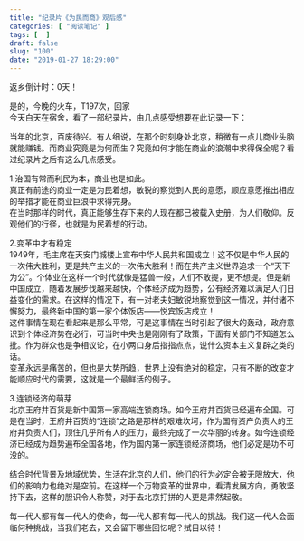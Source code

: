 ```yaml
---
title: "纪录片《为民而商》观后感"
categories: [ "阅读笔记" ]
tags: [  ]
draft: false
slug: "100"
date: "2019-01-27 18:29:00"
---
```




返乡倒计时：0天！

是的，今晚的火车，T197次，回家  
今天白天在宿舍，看了一部纪录片，由几点感受想要在此记录一下：


当年的北京，百废待兴。有人细说，在那个时刻身处北京，稍微有一点儿商业头脑就能赚钱。而商业究竟是为何而生？究竟如何才能在商业的浪潮中求得保全呢？看过纪录片之后有这么几点感受。

1.治国有常而利民为本，商业也是如此。  
真正有前途的商业一定是为民着想，敏锐的察觉到人民的意愿，顺应意愿推出相应的举措才能在商业巨浪中求得完身。  
在当时那样的时代，真正能够生存下来的人现在都已被载入史册，为人们敬仰。反观他们的行径，也就是为民着想的行动。

2.变革中才有稳定  
1949年，毛主席在天安门城楼上宣布中华人民共和国成立！这不仅是中华人民的一次伟大胜利，更是共产主义的一次伟大胜利！而在共产主义世界追求一个“天下为公”。个体业在这样一个时代就像是猛兽一般，人们不敢提，更不想提。但是新中国成立，随着发展步伐越来越快，个体经济成为趋势，公有经济难以满足人们日益变化的需求。在这样的情况下，有一对老夫妇敏锐地察觉到这一情况，并付诸不懈努力，最终新中国的第一家个体饭店——悦宾饭店成立！  
这件事情在现在看起来是那么平常，可是这事情在当时引起了很大的轰动，政府意识到个体经济势在必行，可当时中央也是刚刚有了政策，下面有关部门不知道怎么批。作为群众也是争相议论，在小两口身后指指点点，说什么资本主义复辟之类的话。  
变革永远是痛苦的，但也是大势所趋，世界上没有绝对的稳定，只有不断的改变才能顺应时代的需要，这就是一个最鲜活的例子。

3.连锁经济的萌芽  
北京王府井百货是新中国第一家高端连锁商场。如今王府井百货已经遍布全国。可是在当时，王府井百货的“连锁”之路是那样的艰难坎坷，作为国有资产负责人的王府井负责人们，顶住几乎所有人的压力，最终完成了一次华丽的转身。如今连锁经济已经成为趋势遍布全国各地，作为国内第一家连锁经济商场，他们必定是功不可没的。

结合时代背景及地域优势，生活在北京的人们，他们的行为必定会被无限放大，他们的影响力也绝对是空前。在这样一个万物变革的世界中，看清发展方向，勇敢坚持下去，这样的胆识令人称赞，对于去北京打拼的人更是肃然起敬。

每一代人都有每一代人的使命，每一代人都有每一代人的挑战。我们这一代人会面临何种挑战，当我们老去，又会留下哪些回忆呢？拭目以待！